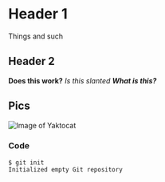 # Header 1 
Things and such 

## Header 2 
**Does this work?** 
*Is this slanted* 
***What is this?***


## Pics 
![Image of Yaktocat](https://octodex.github.com/images/yaktocat.png) 


### Code 
```
$ git init
Initialized empty Git repository
```
